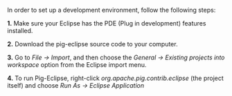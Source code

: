 In order to set up a development environment, follow the following steps:

**1.** Make sure your Eclipse has the PDE (Plug in development) features installed.

**2.** Download the pig-eclipse source code to your computer.

**3.** Go to _File -> Import_, and then choose the _General -> Existing projects into workspace_ option from the Eclipse import menu.

**4.** To run Pig-Eclipse, right-click _org.apache.pig.contrib.eclipse_ (the project itself) and choose _Run As -> Eclipse Application_